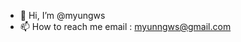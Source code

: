 - 👋 Hi, I’m @myungws
- 📫 How to reach me 
email : myunngws@gmail.com

<!---
myungws/myungws is a ✨ special ✨ repository because its `README.md` (this file) appears on your GitHub profile.
You can click the Preview link to take a look at your changes.
--->
